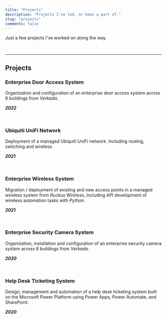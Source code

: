 ```yaml
---
title: "Projects"
description: "Projects I've led, or been a part of."
slug: "projects"
comments: false
---
```


Just a few projects I've worked on along the way.

&nbsp;

------

## Projects

### Enterprise Door Access System

Organization and configuration of an enterprise door access system across 6 buildings from *Verkada*.

***2022***

&nbsp;


### Ubiquiti UniFi Network

Deployment of a managed Ubiquiti UniFi network. Including routing, switching and wireless.

***2021***

&nbsp;


### Enterprise Wireless System

Migration / deployment of existing and new access points in a managed wireless system from *Ruckus Wireless*, including API development of wireless automation tasks with *Python*.

***2021***

&nbsp;


### Enterprise Security Camera System

Organization, installation and configuration of an enterprise security camera system across 6 buildings from *Verkada*.

***2020***

&nbsp;


### Help Desk Ticketing System

Design, management and automation of a help desk ticketing system built on the Microsoft Power Platform using Power Apps, Power Automate, and SharePoint.

***2020***